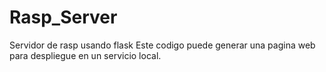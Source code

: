 # Rasp_Server
Servidor de rasp usando flask
Este codigo puede generar una pagina web para despliegue en un servicio local.

